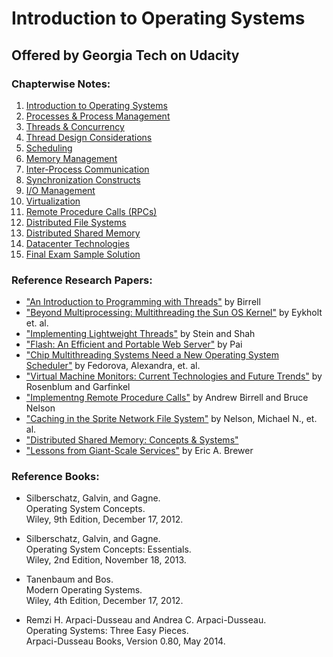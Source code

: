 # Introduction to Operating Systems 

## Offered by Georgia Tech on Udacity


### Chapterwise Notes:
1. [Introduction to Operating Systems](./ch01.md)
2. [Processes & Process Management](./ch02.md)
3. [Threads & Concurrency](./ch03.md)
4. [Thread Design Considerations](./ch04.md)
5. [Scheduling](./ch05.md)
6. [Memory Management](./ch06.md)
7. [Inter-Process Communication](./ch07.md)
8. [Synchronization Constructs](./ch08.md)
9. [I/O Management](./ch09.md)
10. [Virtualization](./ch10.md)
11. [Remote Procedure Calls (RPCs)](./ch11.md)
12. [Distributed File Systems](./ch12.md)
13. [Distributed Shared Memory](./ch13.md)
14. [Datacenter Technologies](./ch14.md)
15. [Final Exam Sample Solution](./sample_soln.pdf)

### Reference Research Papers:
- ["An Introduction to Programming with Threads"](https://s3.amazonaws.com/content.udacity-data.com/courses/ud923/references/ud923-birrell-paper.pdf) by Birrell
- ["Beyond Multiprocessing: Multithreading the Sun OS Kernel"](https://s3.amazonaws.com/content.udacity-data.com/courses/ud923/references/ud923-eykholt-paper.pdf) by Eykholt et. al.
- ["Implementing Lightweight Threads"](https://s3.amazonaws.com/content.udacity-data.com/courses/ud923/references/ud923-stein-shah-paper.pdf) by Stein and Shah
- ["Flash: An Efficient and Portable Web Server"](https://s3.amazonaws.com/content.udacity-data.com/courses/ud923/references/ud923-pai-paper.pdf) by Pai
- ["Chip Multithreading Systems Need a New Operating System Scheduler"](https://s3.amazonaws.com/content.udacity-data.com/courses/ud923/references/ud923-fedorova-paper.pdf) by Fedorova, Alexandra, et. al.
- ["Virtual Machine Monitors: Current Technologies and Future Trends"](https://s3.amazonaws.com/content.udacity-data.com/courses/ud923/references/ud923-rosenblum-garfinkel-paper.pdf) by Rosenblum and Garfinkel
- ["Implementng Remote Procedure Calls"](https://s3.amazonaws.com/content.udacity-data.com/courses/ud923/references/ud923-birrell-nelson-paper.pdf) by Andrew Birrell and Bruce Nelson
- ["Caching in the Sprite Network File System"](https://s3.amazonaws.com/content.udacity-data.com/courses/ud923/references/ud923-nelson-paper.pdf) by Nelson, Michael N., et. al.
- ["Distributed Shared Memory: Concepts & Systems"](https://s3.amazonaws.com/content.udacity-data.com/courses/ud923/references/ud923-protic-paper.pdf)
- ["Lessons from Giant-Scale Services"](https://people.eecs.berkeley.edu/~brewer/Giant.pdf) by Eric A. Brewer

### Reference Books:

- Silberschatz, Galvin, and Gagne.<br/>
Operating System Concepts.<br/>
Wiley, 9th Edition, December 17, 2012.

- Silberschatz, Galvin, and Gagne.<br/>
Operating System Concepts: Essentials.<br/>
Wiley, 2nd Edition, November 18, 2013. 

- Tanenbaum and Bos.<br/>
Modern Operating Systems.<br/>
Wiley, 4th Edition, December 17, 2012.

- Remzi H. Arpaci-Dusseau and Andrea C. Arpaci-Dusseau.<br/>
Operating Systems: Three Easy Pieces.<br/>
Arpaci-Dusseau Books, Version 0.80, May 2014.

